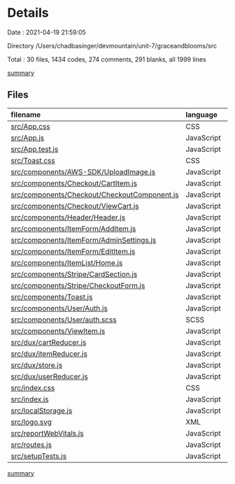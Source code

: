 # Details

Date : 2021-04-19 21:59:05

Directory /Users/chadbasinger/devmountain/unit-7/graceandblooms/src

Total : 30 files,  1434 codes, 274 comments, 291 blanks, all 1999 lines

[summary](results.md)

## Files
| filename | language | code | comment | blank | total |
| :--- | :--- | ---: | ---: | ---: | ---: |
| [src/App.css](/src/App.css) | CSS | 183 | 19 | 26 | 228 |
| [src/App.js](/src/App.js) | JavaScript | 21 | 6 | 12 | 39 |
| [src/App.test.js](/src/App.test.js) | JavaScript | 7 | 0 | 2 | 9 |
| [src/Toast.css](/src/Toast.css) | CSS | 29 | 0 | 4 | 33 |
| [src/components/AWS-SDK/UploadImage.js](/src/components/AWS-SDK/UploadImage.js) | JavaScript | 26 | 0 | 9 | 35 |
| [src/components/Checkout/CartItem.js](/src/components/Checkout/CartItem.js) | JavaScript | 45 | 0 | 5 | 50 |
| [src/components/Checkout/CheckoutComponent.js](/src/components/Checkout/CheckoutComponent.js) | JavaScript | 17 | 0 | 5 | 22 |
| [src/components/Checkout/ViewCart.js](/src/components/Checkout/ViewCart.js) | JavaScript | 87 | 25 | 18 | 130 |
| [src/components/Header/Header.js](/src/components/Header/Header.js) | JavaScript | 77 | 8 | 21 | 106 |
| [src/components/ItemForm/AddItem.js](/src/components/ItemForm/AddItem.js) | JavaScript | 25 | 0 | 6 | 31 |
| [src/components/ItemForm/AdminSettings.js](/src/components/ItemForm/AdminSettings.js) | JavaScript | 73 | 3 | 18 | 94 |
| [src/components/ItemForm/EditItem.js](/src/components/ItemForm/EditItem.js) | JavaScript | 73 | 2 | 13 | 88 |
| [src/components/ItemList/Home.js](/src/components/ItemList/Home.js) | JavaScript | 63 | 16 | 21 | 100 |
| [src/components/Stripe/CardSection.js](/src/components/Stripe/CardSection.js) | JavaScript | 33 | 0 | 2 | 35 |
| [src/components/Stripe/CheckoutForm.js](/src/components/Stripe/CheckoutForm.js) | JavaScript | 42 | 2 | 7 | 51 |
| [src/components/Toast.js](/src/components/Toast.js) | JavaScript | 37 | 0 | 4 | 41 |
| [src/components/User/Auth.js](/src/components/User/Auth.js) | JavaScript | 106 | 7 | 25 | 138 |
| [src/components/User/auth.scss](/src/components/User/auth.scss) | SCSS | 12 | 0 | 1 | 13 |
| [src/components/ViewItem.js](/src/components/ViewItem.js) | JavaScript | 177 | 40 | 44 | 261 |
| [src/dux/cartReducer.js](/src/dux/cartReducer.js) | JavaScript | 97 | 51 | 14 | 162 |
| [src/dux/itemReducer.js](/src/dux/itemReducer.js) | JavaScript | 37 | 1 | 5 | 43 |
| [src/dux/store.js](/src/dux/store.js) | JavaScript | 15 | 32 | 4 | 51 |
| [src/dux/userReducer.js](/src/dux/userReducer.js) | JavaScript | 56 | 1 | 10 | 67 |
| [src/index.css](/src/index.css) | CSS | 12 | 0 | 2 | 14 |
| [src/index.js](/src/index.js) | JavaScript | 27 | 30 | 7 | 64 |
| [src/localStorage.js](/src/localStorage.js) | JavaScript | 19 | 0 | 1 | 20 |
| [src/logo.svg](/src/logo.svg) | XML | 1 | 0 | 0 | 1 |
| [src/reportWebVitals.js](/src/reportWebVitals.js) | JavaScript | 12 | 0 | 2 | 14 |
| [src/routes.js](/src/routes.js) | JavaScript | 24 | 27 | 2 | 53 |
| [src/setupTests.js](/src/setupTests.js) | JavaScript | 1 | 4 | 1 | 6 |

[summary](results.md)